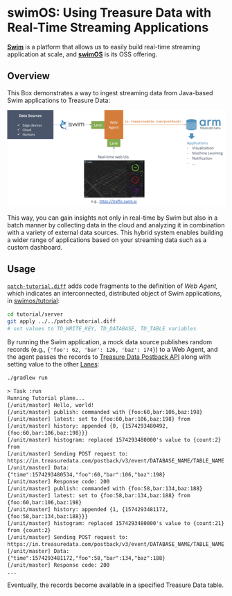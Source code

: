 # swimOS: Using Treasure Data with Real-Time Streaming Applications

**[Swim](https://www.swim.ai)** is a platform that allows us to easily build real-time streaming application at scale, and **[swimOS](https://github.com/swimos)** is its OSS offering.

## Overview

This Box demonstrates a way to ingest streaming data from Java-based Swim applications to Treasure Data:

![swimos-td](./swimos-td.png)

This way, you can gain insights not only in real-time by Swim but also in a batch manner by collecting data in the cloud and analyzing it in combination with a variety of external data sources. This hybrid system enables building a wider range of applications based on your streaming data such as a custom dashboard.

## Usage

[`patch-tutorial.diff`](./patch-tutorial.diff) adds code fragments to the definition of *Web Agent,* which indicates an interconnected, distributed object of Swim applications, in [swimos/tutorial](https://github.com/swimos/tutorial):

```sh
cd tutorial/server
git apply ../../patch-tutorial.diff
# set values to TD_WRITE_KEY, TD_DATABASE, TD_TABLE variables
```

By running the Swim application, a mock data source publishes random records (e.g., `{'foo': 62, 'bar': 126, 'baz': 174}`) to a Web Agent, and the agent passes the records to [Treasure Data Postback API](https://docs.treasuredata.com/display/public/PD/Postback+API) along with setting value to the other [Lanes](https://developer.swim.ai/concepts/lanes/):

```sh
./gradlew run
```

```
> Task :run
Running Tutorial plane...
[/unit/master] Hello, world!
[/unit/master] publish: commanded with {foo:60,bar:106,baz:198}
[/unit/master] latest: set to {foo:60,bar:106,baz:198} from
[/unit/master] history: appended {0, {1574293480492,{foo:60,bar:106,baz:198}}}
[/unit/master] histogram: replaced 1574293480000's value to {count:2} from
[/unit/master] Sending POST request to: https://in.treasuredata.com/postback/v3/event/DATABASE_NAME/TABLE_NAME
[/unit/master] Data: {"time":1574293480534,"foo":60,"bar":106,"baz":198}
[/unit/master] Response code: 200
[/unit/master] publish: commanded with {foo:58,bar:134,baz:188}
[/unit/master] latest: set to {foo:58,bar:134,baz:188} from {foo:60,bar:106,baz:198}
[/unit/master] history: appended {1, {1574293481172,{foo:58,bar:134,baz:188}}}
[/unit/master] histogram: replaced 1574293480000's value to {count:21} from {count:2}
[/unit/master] Sending POST request to: https://in.treasuredata.com/postback/v3/event/DATABASE_NAME/TABLE_NAME
[/unit/master] Data: {"time":1574293481172,"foo":58,"bar":134,"baz":188}
[/unit/master] Response code: 200
...
```

Eventually, the records become available in a specified Treasure Data table.
